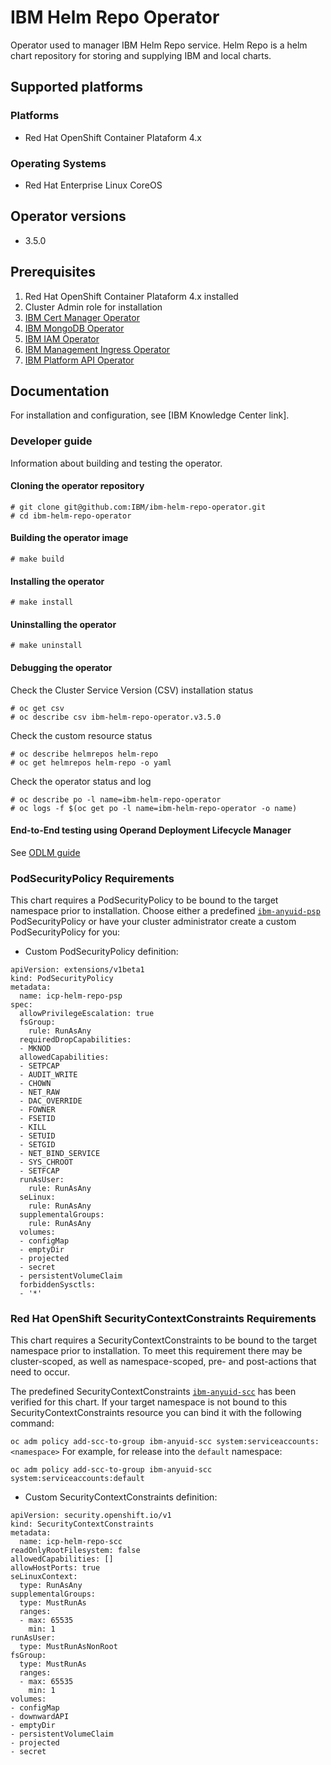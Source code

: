 # IBM Helm Repo Operator

Operator used to manager IBM Helm Repo service. Helm Repo is a helm chart repository for storing and supplying IBM and local charts.

## Supported platforms

### Platforms

- Red Hat OpenShift Container Plataform 4.x

### Operating Systems

- Red Hat Enterprise Linux CoreOS

## Operator versions

- 3.5.0

## Prerequisites

1. Red Hat OpenShift Container Plataform 4.x installed
1. Cluster Admin role for installation
1. [IBM Cert Manager Operator](https://github.com/IBM/ibm-cert-manager-operator)
1. [IBM MongoDB Operator](https://github.com/IBM/ibm-mongodb-operator)
1. [IBM IAM Operator](https://github.com/IBM/ibm-iam-operator)
1. [IBM Management Ingress Operator](https://github.com/IBM/ibm-management-ingress-operator)
1. [IBM Platform API Operator](https://github.com/IBM/ibm-platform-api-operator)

## Documentation

For installation and configuration, see [IBM Knowledge Center link].

### Developer guide

Information about building and testing the operator.

#### Cloning the operator repository
```
# git clone git@github.com:IBM/ibm-helm-repo-operator.git
# cd ibm-helm-repo-operator
```

#### Building the operator image
```
# make build
```

#### Installing the operator 
```
# make install
```

#### Uninstalling the operator
```
# make uninstall
```

#### Debugging the operator

Check the Cluster Service Version (CSV) installation status
```
# oc get csv
# oc describe csv ibm-helm-repo-operator.v3.5.0
```

Check the custom resource status
```
# oc describe helmrepos helm-repo
# oc get helmrepos helm-repo -o yaml
```

Check the operator status and log
```
# oc describe po -l name=ibm-helm-repo-operator
# oc logs -f $(oc get po -l name=ibm-helm-repo-operator -o name)
```

#### End-to-End testing using Operand Deployment Lifecycle Manager

See [ODLM guide](https://github.com/IBM/operand-deployment-lifecycle-manager/blob/master/docs/install/common-service-integration.md#end-to-end-test)

### PodSecurityPolicy Requirements

This chart requires a PodSecurityPolicy to be bound to the target namespace prior to installation. Choose either a predefined [`ibm-anyuid-psp`](https://ibm.biz/cpkspec-psp) PodSecurityPolicy or have your cluster administrator create a custom PodSecurityPolicy for you:
* Custom PodSecurityPolicy definition:

```
apiVersion: extensions/v1beta1
kind: PodSecurityPolicy
metadata:
  name: icp-helm-repo-psp
spec:
  allowPrivilegeEscalation: true
  fsGroup:
    rule: RunAsAny
  requiredDropCapabilities:
  - MKNOD
  allowedCapabilities:
  - SETPCAP
  - AUDIT_WRITE
  - CHOWN
  - NET_RAW
  - DAC_OVERRIDE
  - FOWNER
  - FSETID
  - KILL
  - SETUID
  - SETGID
  - NET_BIND_SERVICE
  - SYS_CHROOT
  - SETFCAP
  runAsUser:
    rule: RunAsAny
  seLinux:
    rule: RunAsAny
  supplementalGroups:
    rule: RunAsAny
  volumes:
  - configMap
  - emptyDir
  - projected
  - secret
  - persistentVolumeClaim
  forbiddenSysctls:
  - '*'
```

### Red Hat OpenShift SecurityContextConstraints Requirements

This chart requires a SecurityContextConstraints to be bound to the target namespace prior to installation. To meet this requirement there may be cluster-scoped, as well as namespace-scoped, pre- and post-actions that need to occur.

The predefined SecurityContextConstraints [`ibm-anyuid-scc`](https://ibm.biz/cpkspec-scc) has been verified for this chart. If your target namespace is not bound to this SecurityContextConstraints resource you can bind it with the following command:

`oc adm policy add-scc-to-group ibm-anyuid-scc system:serviceaccounts:<namespace>` For example, for release into the `default` namespace:
``` 
oc adm policy add-scc-to-group ibm-anyuid-scc system:serviceaccounts:default
```

* Custom SecurityContextConstraints definition:

```
apiVersion: security.openshift.io/v1
kind: SecurityContextConstraints
metadata:
  name: icp-helm-repo-scc
readOnlyRootFilesystem: false
allowedCapabilities: []
allowHostPorts: true
seLinuxContext:
  type: RunAsAny
supplementalGroups:
  type: MustRunAs
  ranges:
  - max: 65535
    min: 1
runAsUser:
  type: MustRunAsNonRoot
fsGroup:
  type: MustRunAs
  ranges:
  - max: 65535
    min: 1
volumes:
- configMap
- downwardAPI
- emptyDir
- persistentVolumeClaim
- projected
- secret
```